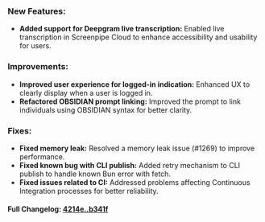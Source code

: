 ### **New Features:**
- **Added support for Deepgram live transcription:** Enabled live transcription in Screenpipe Cloud to enhance accessibility and usability for users.

### **Improvements:**
- **Improved user experience for logged-in indication:** Enhanced UX to clearly display when a user is logged in.
- **Refactored OBSIDIAN prompt linking:** Improved the prompt to link individuals using OBSIDIAN syntax for better clarity.

### **Fixes:**
- **Fixed memory leak:** Resolved a memory leak issue (#1269) to improve performance.
- **Fixed known bug with CLI publish:** Added retry mechanism to CLI publish to handle known Bun error with fetch.
- **Fixed issues related to CI:** Addressed problems affecting Continuous Integration processes for better reliability.

#### **Full Changelog:** [4214e..b341f](https://github.com/mediar-ai/screenpipe/compare/4214e..b341f)

